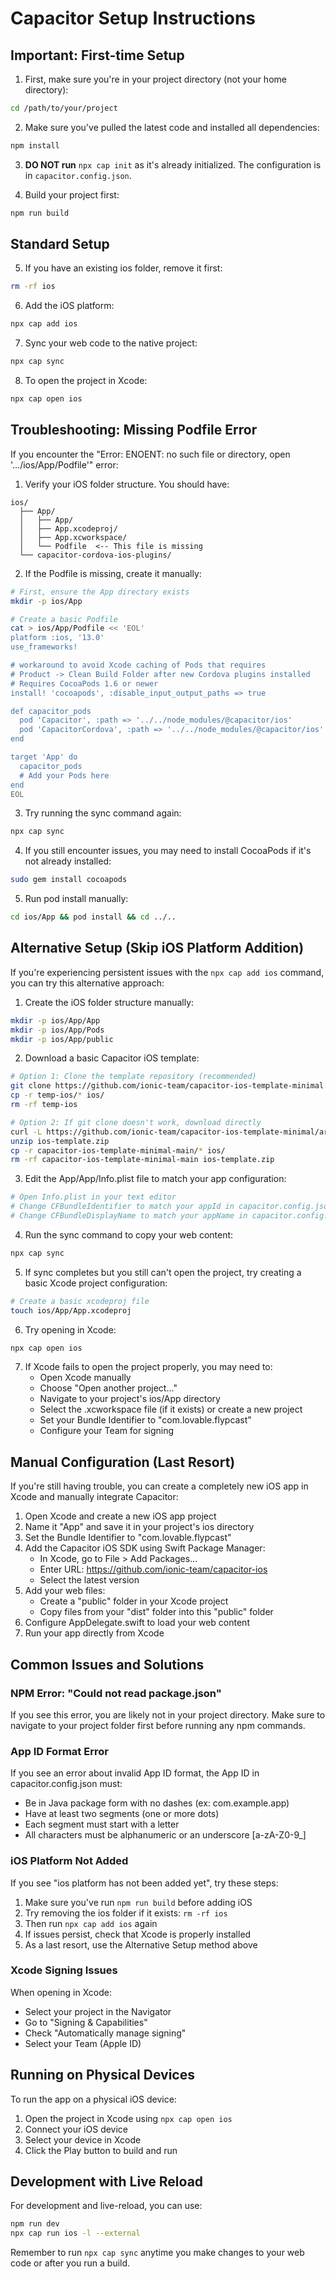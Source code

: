 # Capacitor Setup Instructions

## Important: First-time Setup

1. First, make sure you're in your project directory (not your home directory):
```bash
cd /path/to/your/project
```

2. Make sure you've pulled the latest code and installed all dependencies:
```bash
npm install
```

3. **DO NOT run** `npx cap init` as it's already initialized. The configuration is in `capacitor.config.json`.

4. Build your project first:
```bash
npm run build
```

## Standard Setup

5. If you have an existing ios folder, remove it first:
```bash
rm -rf ios
```

6. Add the iOS platform:
```bash
npx cap add ios
```

7. Sync your web code to the native project:
```bash
npx cap sync
```

8. To open the project in Xcode:
```bash
npx cap open ios
```

## Troubleshooting: Missing Podfile Error

If you encounter the "Error: ENOENT: no such file or directory, open '.../ios/App/Podfile'" error:

1. Verify your iOS folder structure. You should have:
```
ios/
  ├── App/
  │   ├── App/
  │   ├── App.xcodeproj/
  │   ├── App.xcworkspace/
  │   └── Podfile  <-- This file is missing
  └── capacitor-cordova-ios-plugins/
```

2. If the Podfile is missing, create it manually:
```bash
# First, ensure the App directory exists
mkdir -p ios/App

# Create a basic Podfile
cat > ios/App/Podfile << 'EOL'
platform :ios, '13.0'
use_frameworks!

# workaround to avoid Xcode caching of Pods that requires
# Product -> Clean Build Folder after new Cordova plugins installed
# Requires CocoaPods 1.6 or newer
install! 'cocoapods', :disable_input_output_paths => true

def capacitor_pods
  pod 'Capacitor', :path => '../../node_modules/@capacitor/ios'
  pod 'CapacitorCordova', :path => '../../node_modules/@capacitor/ios'
end

target 'App' do
  capacitor_pods
  # Add your Pods here
end
EOL
```

3. Try running the sync command again:
```bash
npx cap sync
```

4. If you still encounter issues, you may need to install CocoaPods if it's not already installed:
```bash
sudo gem install cocoapods
```

5. Run pod install manually:
```bash
cd ios/App && pod install && cd ../..
```

## Alternative Setup (Skip iOS Platform Addition)

If you're experiencing persistent issues with the `npx cap add ios` command, you can try this alternative approach:

1. Create the iOS folder structure manually:
```bash
mkdir -p ios/App/App
mkdir -p ios/App/Pods
mkdir -p ios/App/public
```

2. Download a basic Capacitor iOS template:
```bash
# Option 1: Clone the template repository (recommended)
git clone https://github.com/ionic-team/capacitor-ios-template-minimal.git temp-ios
cp -r temp-ios/* ios/
rm -rf temp-ios

# Option 2: If git clone doesn't work, download directly
curl -L https://github.com/ionic-team/capacitor-ios-template-minimal/archive/refs/heads/main.zip -o ios-template.zip
unzip ios-template.zip
cp -r capacitor-ios-template-minimal-main/* ios/
rm -rf capacitor-ios-template-minimal-main ios-template.zip
```

3. Edit the App/App/Info.plist file to match your app configuration:
```bash
# Open Info.plist in your text editor
# Change CFBundleIdentifier to match your appId in capacitor.config.json (com.lovable.flypcast)
# Change CFBundleDisplayName to match your appName in capacitor.config.json (FlypCast)
```

4. Run the sync command to copy your web content:
```bash
npx cap sync
```

5. If sync completes but you still can't open the project, try creating a basic Xcode project configuration:
```bash
# Create a basic xcodeproj file
touch ios/App/App.xcodeproj
```

6. Try opening in Xcode:
```bash
npx cap open ios
```

7. If Xcode fails to open the project properly, you may need to:
   - Open Xcode manually
   - Choose "Open another project..."
   - Navigate to your project's ios/App directory
   - Select the .xcworkspace file (if it exists) or create a new project
   - Set your Bundle Identifier to "com.lovable.flypcast"
   - Configure your Team for signing

## Manual Configuration (Last Resort)

If you're still having trouble, you can create a completely new iOS app in Xcode and manually integrate Capacitor:

1. Open Xcode and create a new iOS app project
2. Name it "App" and save it in your project's ios directory
3. Set the Bundle Identifier to "com.lovable.flypcast"
4. Add the Capacitor iOS SDK using Swift Package Manager:
   - In Xcode, go to File > Add Packages...
   - Enter URL: https://github.com/ionic-team/capacitor-ios
   - Select the latest version
5. Add your web files:
   - Create a "public" folder in your Xcode project
   - Copy files from your "dist" folder into this "public" folder
6. Configure AppDelegate.swift to load your web content
7. Run your app directly from Xcode

## Common Issues and Solutions

### NPM Error: "Could not read package.json"
If you see this error, you are likely not in your project directory. Make sure to navigate to your project folder first before running any npm commands.

### App ID Format Error
If you see an error about invalid App ID format, the App ID in capacitor.config.json must:
- Be in Java package form with no dashes (ex: com.example.app)
- Have at least two segments (one or more dots)
- Each segment must start with a letter
- All characters must be alphanumeric or an underscore [a-zA-Z0-9_]

### iOS Platform Not Added
If you see "ios platform has not been added yet", try these steps:
1. Make sure you've run `npm run build` before adding iOS
2. Try removing the ios folder if it exists: `rm -rf ios`
3. Then run `npx cap add ios` again
4. If issues persist, check that Xcode is properly installed
5. As a last resort, use the Alternative Setup method above

### Xcode Signing Issues
When opening in Xcode:
- Select your project in the Navigator
- Go to "Signing & Capabilities" 
- Check "Automatically manage signing"
- Select your Team (Apple ID)

## Running on Physical Devices
To run the app on a physical iOS device:
1. Open the project in Xcode using `npx cap open ios`
2. Connect your iOS device
3. Select your device in Xcode
4. Click the Play button to build and run

## Development with Live Reload
For development and live-reload, you can use:
```bash
npm run dev
npx cap run ios -l --external
```

Remember to run `npx cap sync` anytime you make changes to your web code or after you run a build.

